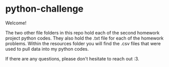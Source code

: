 # python-challenge

Welcome!

The two other file folders in this repo hold each of the second homework project python codes.  They also hold the .txt file for each of the homework problems.  Within the resources folder you will find the .csv files that were used to pull data into my python codes.

If there are any questions, please don't hesitate to reach out :3.